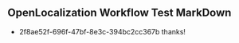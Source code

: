 ## OpenLocalization Workflow Test MarkDown
* 2f8ae52f-696f-47bf-8e3c-394bc2cc367b thanks!

<!--HONumber=Jul16_HO2-->



